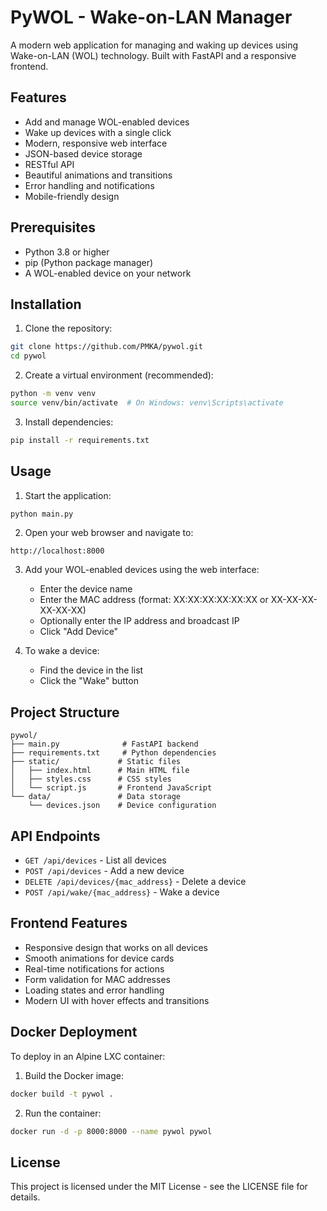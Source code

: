 # PyWOL - Wake-on-LAN Manager

A modern web application for managing and waking up devices using Wake-on-LAN (WOL) technology. Built with FastAPI and a responsive frontend.

## Features

- Add and manage WOL-enabled devices
- Wake up devices with a single click
- Modern, responsive web interface
- JSON-based device storage
- RESTful API
- Beautiful animations and transitions
- Error handling and notifications
- Mobile-friendly design

## Prerequisites

- Python 3.8 or higher
- pip (Python package manager)
- A WOL-enabled device on your network

## Installation

1. Clone the repository:
```bash
git clone https://github.com/PMKA/pywol.git
cd pywol
```

2. Create a virtual environment (recommended):
```bash
python -m venv venv
source venv/bin/activate  # On Windows: venv\Scripts\activate
```

3. Install dependencies:
```bash
pip install -r requirements.txt
```

## Usage

1. Start the application:
```bash
python main.py
```

2. Open your web browser and navigate to:
```
http://localhost:8000
```

3. Add your WOL-enabled devices using the web interface:
   - Enter the device name
   - Enter the MAC address (format: XX:XX:XX:XX:XX:XX or XX-XX-XX-XX-XX-XX)
   - Optionally enter the IP address and broadcast IP
   - Click "Add Device"

4. To wake a device:
   - Find the device in the list
   - Click the "Wake" button

## Project Structure

```
pywol/
├── main.py              # FastAPI backend
├── requirements.txt     # Python dependencies
├── static/             # Static files
│   ├── index.html      # Main HTML file
│   ├── styles.css      # CSS styles
│   └── script.js       # Frontend JavaScript
└── data/               # Data storage
    └── devices.json    # Device configuration
```

## API Endpoints

- `GET /api/devices` - List all devices
- `POST /api/devices` - Add a new device
- `DELETE /api/devices/{mac_address}` - Delete a device
- `POST /api/wake/{mac_address}` - Wake a device

## Frontend Features

- Responsive design that works on all devices
- Smooth animations for device cards
- Real-time notifications for actions
- Form validation for MAC addresses
- Loading states and error handling
- Modern UI with hover effects and transitions

## Docker Deployment

To deploy in an Alpine LXC container:

1. Build the Docker image:
```bash
docker build -t pywol .
```

2. Run the container:
```bash
docker run -d -p 8000:8000 --name pywol pywol
```

## License

This project is licensed under the MIT License - see the LICENSE file for details. 